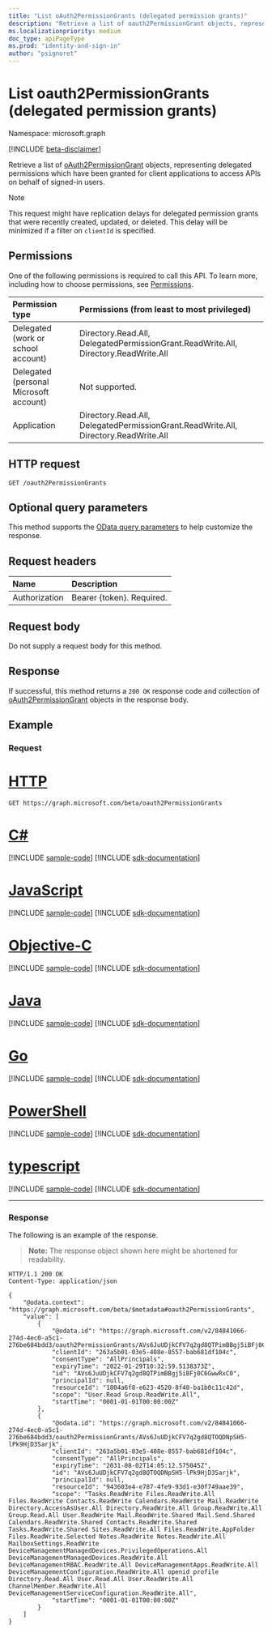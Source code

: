 ```yaml
---
title: "List oAuth2PermissionGrants (delegated permission grants)"
description: "Retrieve a list of oauth2PermissionGrant objects, representing delegated permission grants."
ms.localizationpriority: medium
doc_type: apiPageType
ms.prod: "identity-and-sign-in"
author: "psignoret"
---
```


# List oauth2PermissionGrants (delegated permission grants)

Namespace: microsoft.graph

[!INCLUDE [beta-disclaimer](../../includes/beta-disclaimer.md)]

Retrieve a list of [oAuth2PermissionGrant](../resources/oauth2permissiongrant.md) objects, representing delegated permissions which have been granted for client applications to access APIs on behalf of signed-in users.

> [!NOTE]
> This request might have replication delays for delegated permission grants that were recently created, updated, or deleted. This delay will be minimized if a filter on `clientId` is specified.

## Permissions

One of the following permissions is required to call this API. To learn more, including how to choose permissions, see [Permissions](/graph/permissions-reference).

|Permission type      | Permissions (from least to most privileged)              |
|:--------------------|:---------------------------------------------------------|
|Delegated (work or school account) | Directory.Read.All, DelegatedPermissionGrant.ReadWrite.All, Directory.ReadWrite.All    |
|Delegated (personal Microsoft account) | Not supported.    |
|Application | Directory.Read.All, DelegatedPermissionGrant.ReadWrite.All, Directory.ReadWrite.All |

## HTTP request

<!-- { "blockType": "ignored" } -->

```http
GET /oauth2PermissionGrants
```

## Optional query parameters

This method supports the [OData query parameters](/graph/query-parameters) to help customize the response.

## Request headers

| Name | Description |
|:----------|:----------|
| Authorization  | Bearer {token}. Required. |

## Request body

Do not supply a request body for this method.

## Response

If successful, this method returns a `200 OK` response code and collection of [oAuth2PermissionGrant](../resources/oauth2permissiongrant.md) objects in the response body.

## Example

### Request

# [HTTP](#tab/http)
<!-- {
  "blockType": "request",
  "name": "list_oauth2permissiongrants"
}-->

```msgraph-interactive
GET https://graph.microsoft.com/beta/oauth2PermissionGrants
```
# [C#](#tab/csharp)
[!INCLUDE [sample-code](../includes/snippets/csharp/list-oauth2permissiongrants-csharp-snippets.md)]
[!INCLUDE [sdk-documentation](../includes/snippets/snippets-sdk-documentation-link.md)]

# [JavaScript](#tab/javascript)
[!INCLUDE [sample-code](../includes/snippets/javascript/list-oauth2permissiongrants-javascript-snippets.md)]
[!INCLUDE [sdk-documentation](../includes/snippets/snippets-sdk-documentation-link.md)]

# [Objective-C](#tab/objc)
[!INCLUDE [sample-code](../includes/snippets/objc/list-oauth2permissiongrants-objc-snippets.md)]
[!INCLUDE [sdk-documentation](../includes/snippets/snippets-sdk-documentation-link.md)]

# [Java](#tab/java)
[!INCLUDE [sample-code](../includes/snippets/java/list-oauth2permissiongrants-java-snippets.md)]
[!INCLUDE [sdk-documentation](../includes/snippets/snippets-sdk-documentation-link.md)]

# [Go](#tab/go)
[!INCLUDE [sample-code](../includes/snippets/go/list-oauth2permissiongrants-go-snippets.md)]
[!INCLUDE [sdk-documentation](../includes/snippets/snippets-sdk-documentation-link.md)]

# [PowerShell](#tab/powershell)
[!INCLUDE [sample-code](../includes/snippets/powershell/list-oauth2permissiongrants-powershell-snippets.md)]
[!INCLUDE [sdk-documentation](../includes/snippets/snippets-sdk-documentation-link.md)]

# [typescript](#tab/typescript)
[!INCLUDE [sample-code](../includes/snippets/typescript/list-oauth2permissiongrants-typescript-snippets.md)]
[!INCLUDE [sdk-documentation](../includes/snippets/snippets-sdk-documentation-link.md)]

---


### Response

The following is an example of the response.

> **Note:** The response object shown here might be shortened for readability.

<!-- {
  "blockType": "response",
  "truncated": true,
  "@odata.type": "microsoft.graph.oAuth2PermissionGrant",
  "isCollection": true
} -->

```http
HTTP/1.1 200 OK
Content-Type: application/json

{
    "@odata.context": "https://graph.microsoft.com/beta/$metadata#oauth2PermissionGrants",
    "value": [
        {
            "@odata.id": "https://graph.microsoft.com/v2/84841066-274d-4ec0-a5c1-276be684bdd3/oauth2PermissionGrants/AVs6JuUDjkCFV7q2gd8QTPimBBgj5iBFj0C6GwwRxC0",
            "clientId": "263a5b01-03e5-408e-8557-bab681df104c",
            "consentType": "AllPrincipals",
            "expiryTime": "2022-01-29T10:32:59.5138373Z",
            "id": "AVs6JuUDjkCFV7q2gd8QTPimBBgj5iBFj0C6GwwRxC0",
            "principalId": null,
            "resourceId": "1804a6f8-e623-4520-8f40-ba1b0c11c42d",
            "scope": "User.Read Group.ReadWrite.All",
            "startTime": "0001-01-01T00:00:00Z"
        },
        {
            "@odata.id": "https://graph.microsoft.com/v2/84841066-274d-4ec0-a5c1-276be684bdd3/oauth2PermissionGrants/AVs6JuUDjkCFV7q2gd8QTOQDNpSH5-lPk9HjD3Sarjk",
            "clientId": "263a5b01-03e5-408e-8557-bab681df104c",
            "consentType": "AllPrincipals",
            "expiryTime": "2031-08-02T14:05:12.575045Z",
            "id": "AVs6JuUDjkCFV7q2gd8QTOQDNpSH5-lPk9HjD3Sarjk",
            "principalId": null,
            "resourceId": "943603e4-e787-4fe9-93d1-e30f749aae39",
            "scope": "Tasks.ReadWrite Files.ReadWrite.All Files.ReadWrite Contacts.ReadWrite Calendars.ReadWrite Mail.ReadWrite Directory.AccessAsUser.All Directory.ReadWrite.All Group.ReadWrite.All Group.Read.All User.ReadWrite Mail.ReadWrite.Shared Mail.Send.Shared Calendars.ReadWrite.Shared Contacts.ReadWrite.Shared Tasks.ReadWrite.Shared Sites.ReadWrite.All Files.ReadWrite.AppFolder Files.ReadWrite.Selected Notes.ReadWrite Notes.ReadWrite.All MailboxSettings.ReadWrite DeviceManagementManagedDevices.PrivilegedOperations.All DeviceManagementManagedDevices.ReadWrite.All DeviceManagementRBAC.ReadWrite.All DeviceManagementApps.ReadWrite.All DeviceManagementConfiguration.ReadWrite.All openid profile Directory.Read.All User.Read.All User.ReadWrite.All ChannelMember.ReadWrite.All DeviceManagementServiceConfiguration.ReadWrite.All",
            "startTime": "0001-01-01T00:00:00Z"
        }
    ]
}
```

<!-- uuid: 8fcb5dbc-d5aa-4681-8e31-b001d5168d79
2015-10-25 14:57:30 UTC -->
<!--
{
  "type": "#page.annotation",
  "description": "List oauth2PermissionGrants",
  "keywords": "",
  "section": "documentation",
  "tocPath": "",
  "suppressions": [
  ]
}
-->


